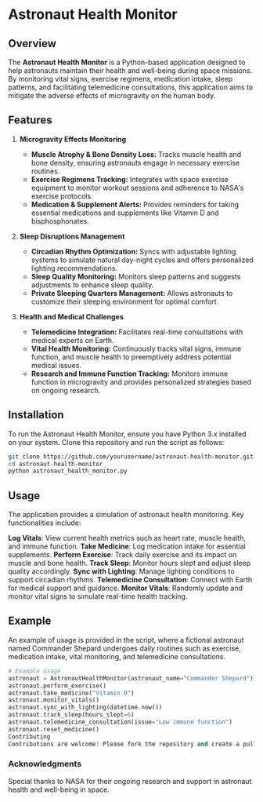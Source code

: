 # Astronaut Health Monitor

## Overview

The **Astronaut Health Monitor** is a Python-based application designed to help astronauts maintain their health and well-being during space missions. By monitoring vital signs, exercise regimens, medication intake, sleep patterns, and facilitating telemedicine consultations, this application aims to mitigate the adverse effects of microgravity on the human body.

## Features

1. **Microgravity Effects Monitoring**
   - **Muscle Atrophy & Bone Density Loss:** Tracks muscle health and bone density, ensuring astronauts engage in necessary exercise routines.
   - **Exercise Regimens Tracking:** Integrates with space exercise equipment to monitor workout sessions and adherence to NASA's exercise protocols.
   - **Medication & Supplement Alerts:** Provides reminders for taking essential medications and supplements like Vitamin D and bisphosphonates.

2. **Sleep Disruptions Management**
   - **Circadian Rhythm Optimization:** Syncs with adjustable lighting systems to simulate natural day-night cycles and offers personalized lighting recommendations.
   - **Sleep Quality Monitoring:** Monitors sleep patterns and suggests adjustments to enhance sleep quality.
   - **Private Sleeping Quarters Management:** Allows astronauts to customize their sleeping environment for optimal comfort.

3. **Health and Medical Challenges**
   - **Telemedicine Integration:** Facilitates real-time consultations with medical experts on Earth.
   - **Vital Health Monitoring:** Continuously tracks vital signs, immune function, and muscle health to preemptively address potential medical issues.
   - **Research and Immune Function Tracking:** Monitors immune function in microgravity and provides personalized strategies based on ongoing research.

## Installation

To run the Astronaut Health Monitor, ensure you have Python 3.x installed on your system. Clone this repository and run the script as follows:

```bash
git clone https://github.com/yourusername/astronaut-health-monitor.git
cd astronaut-health-monitor
python astronaut_health_monitor.py
```

## Usage
The application provides a simulation of astronaut health monitoring. Key functionalities include:

**Log Vitals**: View current health metrics such as heart rate, muscle health, and immune function.
**Take Medicine**: Log medication intake for essential supplements.
**Perform Exercise**: Track daily exercise and its impact on muscle and bone health.
**Track Sleep**: Monitor hours slept and adjust sleep quality accordingly.
**Sync with Lighting**: Manage lighting conditions to support circadian rhythms.
**Telemedicine Consultation**: Connect with Earth for medical support and guidance.
**Monitor Vitals**: Randomly update and monitor vital signs to simulate real-time health tracking.

## Example
An example of usage is provided in the script, where a fictional astronaut named Commander Shepard undergoes daily routines such as exercise, medication intake, vital monitoring, and telemedicine consultations.

```python
# Example usage
astronaut = AstronautHealthMonitor(astronaut_name="Commander Shepard")
astronaut.perform_exercise()
astronaut.take_medicine("Vitamin D")
astronaut.monitor_vitals()
astronaut.sync_with_lighting(datetime.now())
astronaut.track_sleep(hours_slept=6)
astronaut.telemedicine_consultation(issue="Low immune function")
astronaut.reset_medicine()
Contributing
Contributions are welcome! Please fork the repository and create a pull request for any enhancements or bug fixes.
```

### Acknowledgments
Special thanks to NASA for their ongoing research and support in astronaut health and well-being in space.
